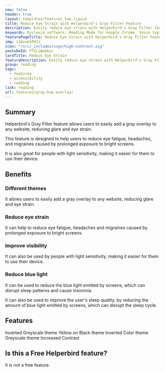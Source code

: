```yaml
---
new: false
header: true
layout: templates/features_two.liquid
title: Reduce Eye Strain with Helperbird's Gray Filter Feature
description: Easily reduce eye strain with Helperbird's Gray Filter feature. Add a gray overlay to any website to reduce glare and eye strain for a more comfortable reading experience.
keywords: Dyslexia software, Reading Mode for Google Chrome, Voice typing for Chrome, Text to speech for Chrome, text reader, Immersive Reader, dyslexia fonts, accessibility software, dyslexia software, Helperbird for Edge, Helperbird for Firefox, Helperbird for Chrome, Opendyslexic for Chrome, OpenDyslexic
featurePageTitle: Reduce Eye Strain with Helperbird's Gray Filter Feature
img: i1EeaekPHIo
icon: "/src/_includes/svgs/high-contrast.svg"
youtubeId: PfILiWebkuc
cardTitle: Reduce Eye Strain
featureDescription: Easily reduce eye strain with Helperbird's Gray Filter feature. Add a gray overlay to any website to reduce glare and eye strain, providing a more comfortable reading experience and reducing visual fatigue.
group: reading
tags: 
  - features
  - accessibility
  - reading
link: reading
url: features/gray-hue-overlay/
---
```



## Summary
Helperbird's Gray Filter feature allows users to easily add a gray overlay to any website, reducing glare and eye strain. 

This feature is designed to help users to reduce eye fatigue, headaches, and migraines caused by prolonged exposure to bright screens. 

It is also great for people with light sensitivity, making it easier for them to use their device.


## Benefits

### Different themes
It allows users to easily add a gray overlay to any website, reducing glare and eye strain.

### Reduce eye strain
It can help to reduce eye fatigue, headaches and migraines caused by prolonged exposure to bright screens.

### Improve visibility

It can also be used by people with light sensitivity, making it easier for them to use their device.

### Reduce blue light

It can be used to reduce the blue light emitted by screens, which can disrupt sleep patterns and cause insomnia.

It can also be used to improve the user's sleep quality, by reducing the amount of blue light emitted by screens, which can disrupt the sleep cycle.




## Features

Inverted Greyscale theme
Yellow on Black theme
Inverted Color theme
Greyscale theme
Increased Contrast


## Is this a Free Helperbird feature?
It is not a free feature.













